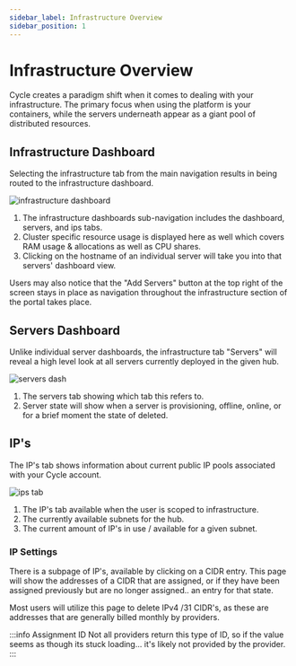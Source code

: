 ```yaml
---
sidebar_label: Infrastructure Overview
sidebar_position: 1
---
```


# Infrastructure Overview

Cycle creates a paradigm shift when it comes to dealing with your infrastructure. The primary focus when using the platform is your containers, while the servers underneath appear as a giant pool of distributed resources. 

## Infrastructure Dashboard
Selecting the infrastructure tab from the main navigation results in being routed to the infrastructure dashboard.


![infrastructure dashboard](https://static.cycle.io/docs/infrastructure/infrastructure-dash-markup.png)

1. The infrastructure dashboards sub-navigation includes the dashboard, servers, and ips tabs.
2. Cluster specific resource usage is displayed here as well which covers RAM usage & allocations as well as CPU shares.
3. Clicking on the hostname of an individual server will take you into that servers' dashboard view. 


Users may also notice that the "Add Servers" button at the top right of the screen stays in place as navigation throughout the infrastructure section of the portal takes place.


## Servers Dashboard
Unlike individual server dashboards, the infrastructure tab "Servers" will reveal a high level look at all servers currently deployed in the given hub.


![servers dash](https://static.cycle.io/docs/infrastructure/servers-dash-markup.png)

1. The servers tab showing which tab this refers to.
2. Server state will show when a server is provisioning, offline, online, or for a brief moment the state of deleted.



## IP's
The IP's tab shows information about current public IP pools associated with your Cycle account.

![ips tab](https://static.cycle.io/docs/infrastructure/ips-dash-markup.png)

1. The IP's tab available when the user is scoped to infrastructure.
2. The currently available subnets for the hub.
3. The current amount of IP's in use / available for a given subnet.


### IP Settings 
There is a subpage of IP's, available by clicking on a CIDR entry. This page will show the addresses of a CIDR that are assigned, or if they have been assigned previously but are no longer assigned.. an entry for that state.  

Most users will utilize this page to delete IPv4 /31 CIDR's, as these are addresses that are generally billed monthly by providers.

:::info Assignment ID
Not all providers return this type of ID, so if the value seems as though its stuck loading... it's likely not provided by the provider.
:::





